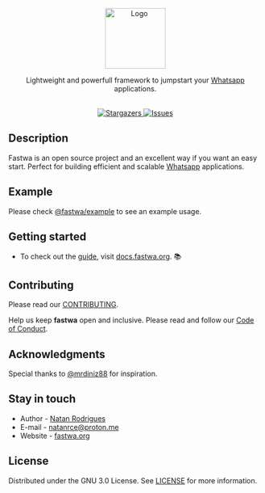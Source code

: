 <p align="center">
  <a href="https://github.com/fastwa/fastwa" target="blank">
    <img src="https://avatars.githubusercontent.com/u/118643349" width="120" alt="Logo" />
  </a>
</p>

<p align="center">
  <p align="center">
   Lightweight and powerfull framework to jumpstart your <a href="http://web.whatsapp.com/" target="blank">Whatsapp</a> applications.
    <br/>
    <br/>
  </p>
</p>

<p align="center">
  <a href="https://github.com/fastwa/fastwa" target="_blank">
    <img src="https://img.shields.io/github/stars/fastwa/fastwa" alt="Stargazers" />
  </a>
  <a href="https://github.com/fastwa/fastwa" target="_blank">
    <img src="https://img.shields.io/github/issues/fastwa/fastwa" alt="Issues" />
  </a>
</p>

## Description

Fastwa is an open source project and an excellent way if you want an easy start. Perfect for building efficient and scalable [Whatsapp](https://web.whatsapp.com) applications.

## Example
Please check [@fastwa/example](https://github.com/fastwa/example) to see an example usage.

## Getting started
* To check out the [guide](https://docs.fastwa.org), visit [docs.fastwa.org](https://docs.fastwa.org). 📚

## Contributing
Please read our [CONTRIBUTING](https://github.com/fastwa/fastwa/blob/main/CONTRIBUTING.md).

Help us keep **fastwa** open and inclusive. Please read and follow our [Code of Conduct](https://github.com/fastwa/fastwa/blob/main/CODE_OF_CONDUCT.md).

## Acknowledgments
Special thanks to [@mrdiniz88](https://github.com/mrdiniz88) for inspiration.

## Stay in touch

* Author - [Natan Rodrigues](https://github.com/Nata4n)
* E-mail - [natanrce@proton.me](mailto:natanrce@proton.me)
* Website - [fastwa.org](https://fastwa.org)

## License

Distributed under the GNU 3.0 License. See [LICENSE](https://github.com/fastwa/fastwa/blob/main/LICENSE) for more information.
